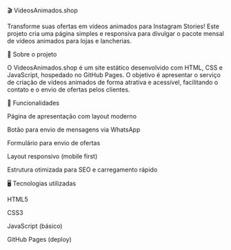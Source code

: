 🎬 VideosAnimados.shop

Transforme suas ofertas em vídeos animados para Instagram Stories!
Este projeto cria uma página simples e responsiva para divulgar o pacote mensal de vídeos animados para lojas e lancherias.

🧩 Sobre o projeto

O VideosAnimados.shop é um site estático desenvolvido com HTML, CSS e JavaScript, hospedado no GitHub Pages.
O objetivo é apresentar o serviço de criação de vídeos animados de forma atrativa e acessível, facilitando o contato e o envio de ofertas pelos clientes.

🚀 Funcionalidades

Página de apresentação com layout moderno

Botão para envio de mensagens via WhatsApp

Formulário para envio de ofertas

Layout responsivo (mobile first)

Estrutura otimizada para SEO e carregamento rápido

🖥️ Tecnologias utilizadas

HTML5

CSS3

JavaScript (básico)

GitHub Pages (deploy)
